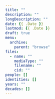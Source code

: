 ```yaml
---
title: ""
description: ""
longDescription: ""
date: {{ .Date }}
lastmod: {{ .Date }}
draft: true
menu:
  archive:
    parent: "browse"
files:
  - name: ""
    mediaType: ""
    filename: ""
    cid: ""
people: []
identities: []
years: ""
decades: []
---
```

